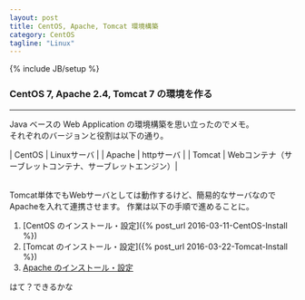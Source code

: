 ```yaml
---
layout: post
title: CentOS, Apache, Tomcat 環境構築
category: CentOS
tagline: "Linux"
---
```

{% include JB/setup %}

### CentOS 7, Apache 2.4, Tomcat 7 の環境を作る

<hr class='section-line'>

Java ベースの Web Application の環境構築を思い立ったのでメモ。  
それぞれのバージョンと役割は以下の通り。

| CentOS | Linuxサーバ |
| Apache | httpサーバ |
| Tomcat | Webコンテナ（サーブレットコンテナ、サーブレットエンジン）|

<br>
Tomcat単体でもWebサーバとしては動作するけど、簡易的なサーバなのでApacheを入れて連携させます。
作業は以下の手順で進めることに。  


1. [CentOS のインストール・設定]({% post_url 2016-03-11-CentOS-Install %})
1. [Tomcat のインストール・設定]({% post_url 2016-03-22-Tomcat-Install %})
1. [Apache のインストール・設定]()

はて？できるかな
